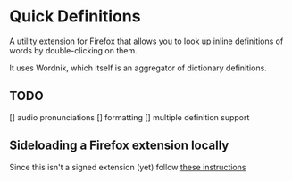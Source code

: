 # Quick Definitions

A utility extension for Firefox that allows you to look up inline definitions of words by double-clicking on them.

It uses Wordnik, which itself is an aggregator of dictionary definitions. 

## TODO
[] audio pronunciations
[] formatting
[] multiple definition support

## Sideloading a Firefox extension locally

Since this isn't a signed extension (yet) follow [these instructions](https://extensionworkshop.com/documentation/develop/temporary-installation-in-firefox/)

